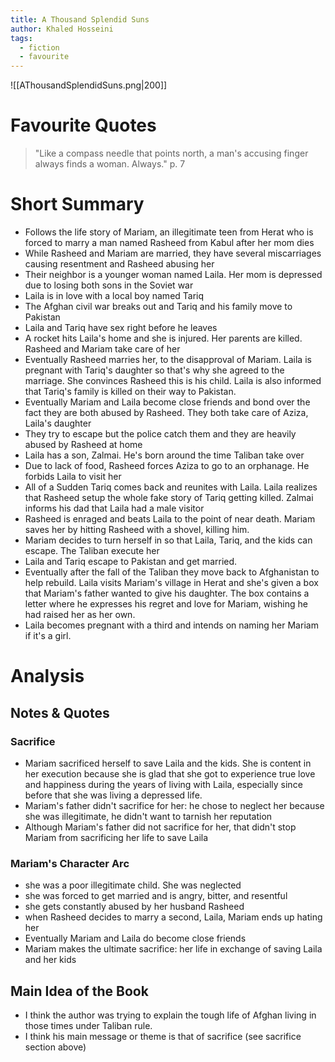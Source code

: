 ```yaml
---
title: A Thousand Splendid Suns
author: Khaled Hosseini
tags:
  - fiction
  - favourite
---
```

![[AThousandSplendidSuns.png|200]]
# Favourite Quotes
> "Like a compass needle that points north, a man's accusing finger always finds a woman. Always." p. 7

# Short Summary
- Follows the life story of Mariam, an illegitimate teen from Herat who is forced to marry a man named Rasheed from Kabul after her mom dies
- While Rasheed and Mariam are married, they have several miscarriages causing resentment and Rasheed abusing her
- Their neighbor is a younger woman named Laila. Her mom is depressed due to losing both sons in the Soviet war
- Laila is in love with a local boy named Tariq
- The Afghan civil war breaks out and Tariq and his family move to Pakistan
- Laila and Tariq have sex right before he leaves
- A rocket hits Laila's home and she is injured. Her parents are killed. Rasheed and Mariam take care of her
- Eventually Rasheed marries her, to the disapproval of Mariam. Laila is pregnant with Tariq's daughter so that's why she agreed to the marriage. She convinces Rasheed this is his child. Laila is also informed that Tariq's family is killed on their way to Pakistan.
- Eventually Mariam and Laila become close friends and bond over the fact they are both abused by Rasheed. They both take care of Aziza, Laila's daughter
- They try to escape but the police catch them and they are heavily abused by Rasheed at home
- Laila has a son, Zalmai. He's born around the time Taliban take over
- Due to lack of food, Rasheed forces Aziza to go to an orphanage. He forbids Laila to visit her
- All of a Sudden Tariq comes back and reunites with Laila. Laila realizes that Rasheed setup the whole fake story of Tariq getting killed. Zalmai informs his dad that Laila had a male visitor
- Rasheed is enraged and beats Laila to the point of near death. Mariam saves her by hitting Rasheed with a shovel, killing him.
- Mariam decides to turn herself in so that Laila, Tariq, and the kids can escape. The Taliban execute her
- Laila and Tariq escape to Pakistan and get married.
- Eventually after the fall of the Taliban they move back to Afghanistan to help rebuild. Laila visits Mariam's village in Herat and she's given a box that Mariam's father wanted to give his daughter. The box contains a letter where he expresses his regret and love for Mariam, wishing he had raised her as her own.
- Laila becomes pregnant with a third and intends on naming her Mariam if it's a girl.

# Analysis 
## Notes & Quotes
### Sacrifice
- Mariam sacrificed herself to save Laila and the kids. She is content in her execution because she is glad that she got to experience true love and happiness during the years of living with Laila, especially since before that she was living a depressed life.
- Mariam's father didn't sacrifice for her: he chose to neglect her because she was illegitimate, he didn't want to tarnish her reputation
- Although Mariam's father did not sacrifice for her, that didn't stop Mariam from sacrificing her life to save Laila

### Mariam's Character Arc
- she was a poor illegitimate child. She was neglected
- she was forced to get married and is angry, bitter, and resentful
- she gets constantly abused by her husband Rasheed
- when Rasheed decides to marry a second, Laila, Mariam ends up hating her
- Eventually Mariam and Laila do become close friends
- Mariam makes the ultimate sacrifice: her life in exchange of saving Laila and her kids

## Main Idea of the Book
- I think the author was trying to explain the tough life of Afghan living in those times under Taliban rule.
- I think his main message or theme is that of sacrifice (see sacrifice section above)

